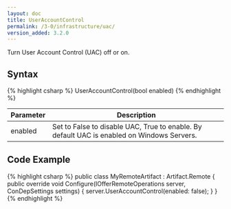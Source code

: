 ```yaml
---
layout: doc
title: UserAccountControl
permalink: /3-0/infrastructure/uac/
version_added: 3.2.0
---
```


Turn User Account Control (UAC) off or on.

## Syntax

{% highlight csharp %}
UserAccountControl(bool enabled)
{% endhighlight %}

<table>
	<thead>
		<tr>
			<th>Parameter</th>
			<th>Description</th>
		</tr>
	</thead>
	<tbody>
    <tr>
      <td>enabled</td>
      <td>Set to False to disable UAC, True to enable. By default UAC is enabled on Windows Servers.</td>
    </tr>
	</tbody>
</table>

## Code Example

{% highlight csharp %}
public class MyRemoteArtifact : Artifact.Remote
{
  public override void Configure(IOfferRemoteOperations server, ConDepSettings settings)
  {
    server.UserAccountControl(enabled: false);
  }
}
{% endhighlight %}
